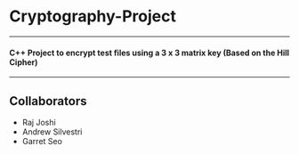 # Cryptography-Project #
-------------------
#### C++ Project to encrypt test files using a 3 x 3 matrix key (Based on the Hill Cipher) ####
----
## Collaborators ##
* Raj Joshi
* Andrew Silvestri
* Garret Seo

